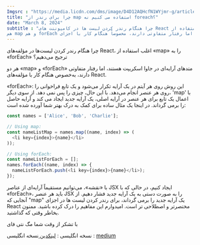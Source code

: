 ```yaml
---
Imgsrc : "https://media.licdn.com/dms/image/D4D12AQHcfN1WYjmr-g/article-cover_image-shrink_720_1280/0/1709891760393?e=1715212800&v=beta&t=VybuZ1_12fIhOigksrpyoA6_UrITrhvO83ciMGabhWs"
title: "چرا برای رندر از map استفاده می کنیم نه foreach؟"
date: "March 8, 2024"
subtitle : "چرا هنگام رندر کردن لیست ها در کامپوننت های React اغلب استفاده از map را به forEach ترجیح می دهیم؟
هم map و هم forEach متدهای آرایه ای در جاوا اسکریپت هستند، اما رفتار متفاوتی دارند، مخصوصاً هنگام کار با اجزای React."
---
```


چرا هنگام رندر کردن لیست‌ها در مؤلفه‌های React، اغلب استفاده از «map» را به «forEach» ترجیح می‌دهیم؟

هر دو «map» و «forEach» متدهای آرایه‌ای در جاوا اسکریپت هستند، اما رفتار متفاوتی دارند، به‌خصوص هنگام کار با مؤلفه‌های React.

«forEach»: این روش روی هر آیتم در یک آرایه تکرار می‌شود و یک تابع فراخوانی را روی هر عنصر انجام می‌دهد. با این حال، چیزی را پس نمی دهد. از سوی دیگر، 'map' با اعمال یک تابع برای هر عنصر در آرایه اصلی، یک آرایه جدید ایجاد می کند و آرایه حاصل را برمی گرداند. در اینجا یک مثال ساده برای کمک به درک بهتر شما آورده شده است:

```javascript
const names = ['Alice', 'Bob', 'Charlie'];

// Using map:
const nameListMap = names.map((name, index) => (
  <li key={index}>{name}</li>
));

// Using forEach:
const nameListForEach = [];
names.forEach((name, index) => {
  nameListForEach.push(<li key={index}>{name}</li>);
});
```

با «نقشه»، می‌توانیم مستقیماً آرایه‌ای از عناصر JSX ایجاد کنیم، در حالی که با «forEach»، باید هر عنصر JSX را به صورت دستی به یک آرایه جدید فشار دهیم. از آنجایی که "map" یک آرایه جدید را برمی گرداند، برای رندر کردن لیست ها در اجزای React مختصرتر و اصطلاحی تر است. امیدوارم این مفاهیم را درک کرده باشید. ممنون بخاطر وقتی که گذاشتید.

با تشکر از وقت شما مگ نتی فای


<div id="pos-article-text-card-94410"></div>
<div id="pos-article-display-94407"></div>

نسخه انگلیسی :‌ [ لینکدین ](https://www.linkedin.com/pulse/why-we-use-map-foreach-rendering-homayoun-mohammadi-jf40f/)
نسخه انگلیسی :‌ [ medium ](https://medium.com/@Magnitify/why-we-use-map-not-foreach-for-rendering-3aacbaff1fd0)